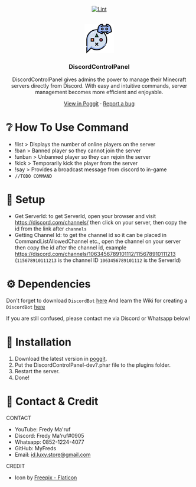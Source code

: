 <!-- PROJECT BADGES -->
<div align="center">

[![Lint](https://poggit.pmmp.io/ci.shield/MyFreds/DiscordControlPanel/DiscordControlPanel)](https://poggit.pmmp.io/ci/MyFreds/DiscordControlPanel/DiscordControlPanel)

</div>


<!-- PROJECT LOGO -->
<br />
<div align="center">
  <img src="https://github.com/MyFreds/DiscordControlPanel/blob/main/icon.png" alt="Logo" width="80" height="80">
  <h3>DiscordControlPanel</h3>
  <p align="center">
    DiscordControlPanel gives admins the power to manage their Minecraft servers directly from Discord. With easy and intuitive commands, server management becomes more efficient and enjoyable.


[View in Poggit](https://poggit.pmmp.io/ci/MyFreds/DiscordControlPanel/DiscordControlPanel) · [Report a bug](https://github.com/MyFreds/DiscordControlPanel/issues)

  </p>
</div>


<!-- ABOUT THE PROJECT -->

# ❔ How To Use Command
- !list > Displays the number of online players on the server
- !ban <playerName> > Banned player so they cannot join the server
- !unban <playerName> > Unbanned player so they can rejoin the server
- !kick <playerName> > Temporarily kick the player from the server
- !say <message> > Provides a broadcast message from discord to in-game
- `//TODO COMMAND`

# 🔖 Setup
- Get ServerId: to get ServerId, open your browser and visit https://discord.com/channels/ then click on your server, then copy the id from the link after `channels`
- Getting Channel Id: to get the channel id so it can be placed in CommandListAllowedChannel etc., open the channel on your server then copy the id after the channel id, example https://discord.com/channels/1063456789101112/115678910111213 (`115678910111213` is the channel ID `1063456789101112` is the ServerId)

# ⚙️ Dependencies
Don't forget to download `DiscordBot` [here](https://github.com/DiscordBot-PMMP/DiscordBot/tree/poggit)
And learn the Wiki for creating a `DiscordBot` [here](https://github.com/DiscordBot-PMMP/DiscordBot/wiki/Creating-your-discord-bot)

If you are still confused, please contact me via Discord or Whatsapp below!

# 🔁 Installation
1. Download the latest version in [poggit](https://poggit.pmmp.io/ci/MyFreds/DiscordControlPanel).
2. Put the DiscordControlPanel-dev?.phar file to the plugins folder.
3. Restart the server.
4. Done!

# 🪪 Contact & Credit
CONTACT
- YouTube: Fredy Ma'ruf
- Discord: Fredy Ma'ruf#0905
- Whatsapp: 0852-1224-4077
- GitHub: MyFreds
- Email: id.luxy.store@gmail.com

CREDIT
- Icon by [Freepix - Flaticon](https://www.flaticon.com/search?word=Discord)
